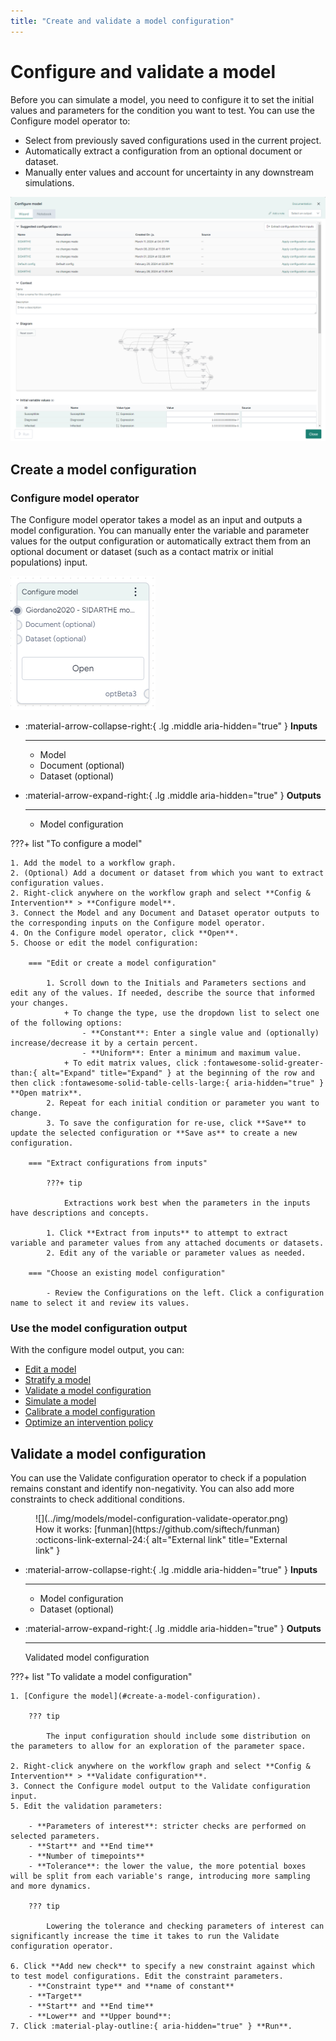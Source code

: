 ```yaml
---
title: "Create and validate a model configuration"
---
```


# Configure and validate a model

Before you can simulate a model, you need to configure it to set the initial values and parameters for the condition you want to test. You can use the Configure model operator to:

- Select from previously saved configurations used in the current project.
- Automatically extract a configuration from an optional document or dataset.
- Manually enter values and account for uncertainty in any downstream simulations.

![Model configurations table showing the initial conditions and parameters for a default configuration](../img/models/configurations.png)

## Create a model configuration

### Configure model operator

The Configure model operator takes a model as an input and outputs a model configuration. You can manually enter the variable and parameter values for the output configuration or automatically extract them from an optional document or dataset (such as a contact matrix or initial populations) input.

![](../img/models/model-configure-operator.png)

<div class="grid cards" markdown>

-   :material-arrow-collapse-right:{ .lg .middle aria-hidden="true" } __Inputs__

    ---

    - Model
    - Document (optional)
    - Dataset (optional)

-   :material-arrow-expand-right:{ .lg .middle aria-hidden="true" } __Outputs__

    ---

    - Model configuration

</div>

???+ list "To configure a model"

    1. Add the model to a workflow graph.
    2. (Optional) Add a document or dataset from which you want to extract configuration values.
    2. Right-click anywhere on the workflow graph and select **Config & Intervention** > **Configure model**.
    3. Connect the Model and any Document and Dataset operator outputs to the corresponding inputs on the Configure model operator. 
    4. On the Configure model operator, click **Open**.
    5. Choose or edit the model configuration:
    
        === "Edit or create a model configuration"
        
            1. Scroll down to the Initials and Parameters sections and edit any of the values. If needed, describe the source that informed your changes.
                + To change the type, use the dropdown list to select one of the following options: 
                    - **Constant**: Enter a single value and (optionally) increase/decrease it by a certain percent.
                    - **Uniform**: Enter a minimum and maximum value.
                + To edit matrix values, click :fontawesome-solid-greater-than:{ alt="Expand" title="Expand" } at the beginning of the row and then click :fontawesome-solid-table-cells-large:{ aria-hidden="true" } **Open matrix**.    
            2. Repeat for each initial condition or parameter you want to change.
            3. To save the configuration for re-use, click **Save** to update the selected configuration or **Save as** to create a new configuration.
    
        === "Extract configurations from inputs"
    
            ???+ tip
    
                Extractions work best when the parameters in the inputs have descriptions and concepts.
    
            1. Click **Extract from inputs** to attempt to extract variable and parameter values from any attached documents or datasets.
            2. Edit any of the variable or parameter values as needed.
    
        === "Choose an existing model configuration"
        
            - Review the Configurations on the left. Click a configuration name to select it and review its values.

### Use the model configuration output

With the configure model output, you can:

- [Edit a model](../modeling/edit-model.md)
- [Stratify a model](../modeling/stratify-model.md)
- [Validate a model configuration](#validate-a-model-configuration)
- [Simulate a model](../simulation/simulate-model.md)
- [Calibrate a model configuration](../simulation/calibrate-model.md)
- [Optimize an intervention policy](../modeling/edit-model.md)

## Validate a model configuration

You can use the Validate configuration operator to check if a population remains constant and identify non-negativity. You can also add more constraints to check additional conditions.

<figure markdown>
![](../img/models/model-configuration-validate-operator.png)
<figcaption markdown>How it works: [funman](https://github.com/siftech/funman) :octicons-link-external-24:{ alt="External link" title="External link" }</figcaption> 
</figure>

<div class="grid cards" markdown>

-   :material-arrow-collapse-right:{ .lg .middle aria-hidden="true" } __Inputs__

    ---

    - Model configuration
    - Dataset (optional)

-   :material-arrow-expand-right:{ .lg .middle aria-hidden="true" } __Outputs__

    ---

    Validated model configuration

</div>

???+ list "To validate a model configuration"

    1. [Configure the model](#create-a-model-configuration).
    
        ??? tip
    
            The input configuration should include some distribution on the parameters to allow for an exploration of the parameter space.
    
    2. Right-click anywhere on the workflow graph and select **Config & Intervention** > **Validate configuration**.
    3. Connect the Configure model output to the Validate configuration input.
    5. Edit the validation parameters:

        - **Parameters of interest**: stricter checks are performed on selected parameters.
        - **Start** and **End time** 
        - **Number of timepoints**
        - **Tolerance**: the lower the value, the more potential boxes will be split from each variable's range, introducing more sampling and more dynamics.

        ??? tip
    
            Lowering the tolerance and checking parameters of interest can significantly increase the time it takes to run the Validate configuration operator.

    6. Click **Add new check** to specify a new constraint against which to test model configurations. Edit the constraint parameters.
        - **Constraint type** and **name of constant**
        - **Target**
        - **Start** and **End time**
        - **Lower** and **Upper bound**:
    7. Click :material-play-outline:{ aria-hidden="true" } **Run**.